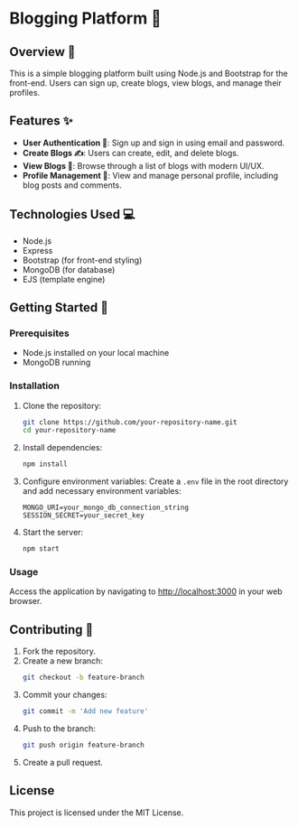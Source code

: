 
# Blogging Platform 📝

## Overview 📖
This is a simple blogging platform built using Node.js and Bootstrap for the front-end. Users can sign up, create blogs, view blogs, and manage their profiles.

## Features ✨
- **User Authentication 🔐**: Sign up and sign in using email and password.
- **Create Blogs ✍️**: Users can create, edit, and delete blogs.
- **View Blogs 📖**: Browse through a list of blogs with modern UI/UX.
- **Profile Management 👤**: View and manage personal profile, including blog posts and comments.

## Technologies Used 💻
- Node.js
- Express
- Bootstrap (for front-end styling)
- MongoDB (for database)
- EJS (template engine)

## Getting Started 🚀

### Prerequisites
- Node.js installed on your local machine
- MongoDB running

### Installation

1. Clone the repository:
    ```bash
    git clone https://github.com/your-repository-name.git  
    cd your-repository-name  
    ```

2. Install dependencies:
    ```bash
    npm install  
    ```

3. Configure environment variables:
    Create a `.env` file in the root directory and add necessary environment variables:
    ```plaintext
    MONGO_URI=your_mongo_db_connection_string  
    SESSION_SECRET=your_secret_key  
    ```

4. Start the server:
    ```bash
    npm start  
    ```

### Usage
Access the application by navigating to [http://localhost:3000](http://localhost:3000) in your web browser.

## Contributing 🤝
1. Fork the repository.
2. Create a new branch:
    ```bash
    git checkout -b feature-branch
    ```
3. Commit your changes:
    ```bash
    git commit -m 'Add new feature'
    ```
4. Push to the branch:
    ```bash
    git push origin feature-branch
    ```
5. Create a pull request.

## License
This project is licensed under the MIT License.

